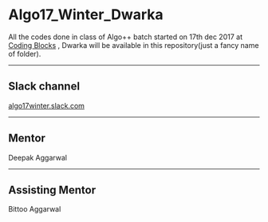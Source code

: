 Algo17_Winter_Dwarka
==============
All the codes done in class of Algo++ batch started on 17th dec 2017 at [Coding Blocks](codingblocks.com) , Dwarka will be available in this repository(just a fancy name of folder).

---------------
## Slack channel
[algo17winter.slack.com](algo17winter.slack.com)

--------------
## Mentor
Deepak Aggarwal

---------------
## Assisting Mentor
Bittoo Aggarwal